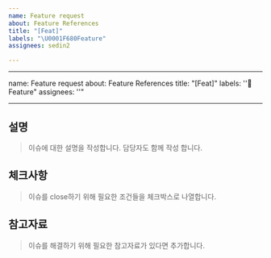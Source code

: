 ```yaml
---
name: Feature request
about: Feature References
title: "[Feat]"
labels: "\U0001F680Feature"
assignees: sedin2

---
```


---
name: Feature request
about: Feature References
title: "[Feat]"
labels: ''🚀Feature"
assignees: ''"

---

## 설명
> 이슈에 대한 설명을 작성합니다. 담당자도 함께 작성 합니다.

## 체크사항
> 이슈를 close하기 위해 필요한 조건들을 체크박스로 나열합니다.

## 참고자료
> 이슈를 해결하기 위해 필요한 참고자료가 있다면 추가합니다.
